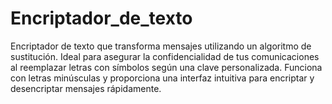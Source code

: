 # Encriptador_de_texto
Encriptador de texto que transforma mensajes utilizando un algoritmo de sustitución. Ideal para asegurar la confidencialidad de tus comunicaciones al reemplazar letras con símbolos según una clave personalizada. Funciona con letras minúsculas y proporciona una interfaz intuitiva para encriptar y desencriptar mensajes rápidamente.
